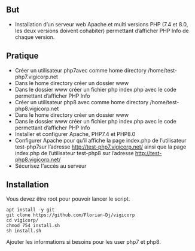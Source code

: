 ## But

- Installation d’un serveur web Apache et multi versions PHP (7.4 et 8.0, les deux versions doivent cohabiter) permettant d’afficher PHP Info de chaque version.


## Pratique

- Créer un utilisateur php7avec comme home directory /home/test-php7.vigicorp.net
- Dans le home directory créer un dossier www
- Dans le dossier www créer un fichier php index.php avec le code permettant d’afficher PHP Info
- Créer un utilisateur php8 avec comme home directory /home/test-php8.vigicorp.net
- Dans le home directory créer un dossier www
- Dans le dossier www créer un fichier php index.php avec le code permettant d’afficher PHP Info
- Installer et configurer Apache, PHP7.4 et PHP8.0
- Configurer Apache pour qu’il affiche la page index.php de l’utilisateur test-php7sur l’adresse http://test-php7.vigicorp.net/ ainsi que la page index.php de l’utilisateur test-php8 sur l’adresse http://test-php8.vigicorp.net/
- Sécurisez l'accès au serveur


## Installation

Vous devez être root pour pouvoir lancer le script.

```
apt install -y git
git clone https://github.com/Florian-Dj/vigicorp
cd vigicorp/
chmod 754 install.sh
sh install.sh
```

Ajouter les informations si besoins pour les user php7 et php8.